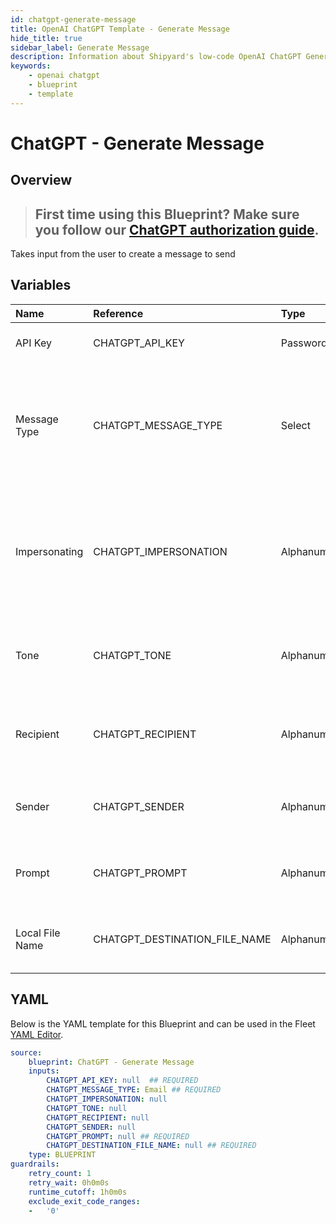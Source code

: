 ```yaml
---
id: chatgpt-generate-message
title: OpenAI ChatGPT Template - Generate Message
hide_title: true
sidebar_label: Generate Message
description: Information about Shipyard's low-code OpenAI ChatGPT Generate Message blueprint. Takes input from the user to create a message to send 
keywords:
    - openai chatgpt
    - blueprint
    - template
---
```


# ChatGPT - Generate Message

## Overview
> ## **First time using this Blueprint? Make sure you follow our [ChatGPT authorization guide](https://www.shipyardapp.com/docs/blueprint-library/chatgpt/chatgpt-authorization/)**.

Takes input from the user to create a message to send

## Variables

| Name | Reference | Type | Required | Default | Options | Description |
|:-----|:----------|:-----|:---------|:--------|:--------|:------------|
| API Key | CHATGPT_API_KEY  | Password |:white_check_mark: | - | - | API Key from OpenAI |
| Message Type | CHATGPT_MESSAGE_TYPE  | Select |:white_check_mark: | `Email` | Email: `email`<br></br><br></br>Message: `message`<br></br><br></br> | The format of the message that will be generated by ChatGPT |
| Impersonating | CHATGPT_IMPERSONATION  | Alphanumeric |:heavy_minus_sign: | - | - | If included, ChatGPT will write the message in the same speaking style of the person listed. |
| Tone | CHATGPT_TONE  | Alphanumeric |:heavy_minus_sign: | - | - | The tone of the message generated by ChatGPT |
| Recipient | CHATGPT_RECIPIENT  | Alphanumeric |:heavy_minus_sign: | - | - | Who should ChatGPT generate the message for |
| Sender | CHATGPT_SENDER  | Alphanumeric |:heavy_minus_sign: | - | - | Who should ChatGPT say the message is from |
| Prompt | CHATGPT_PROMPT  | Alphanumeric |:white_check_mark: | - | - | What should the message say from ChatGPT |
| Local File Name | CHATGPT_DESTINATION_FILE_NAME  | Alphanumeric |:white_check_mark: | - | - | The name for the txt file once it is generated. |


## YAML
Below is the YAML template for this Blueprint and can be used in the Fleet [YAML Editor](../../reference/fleets/yaml-editor.md).
```yaml
source:
    blueprint: ChatGPT - Generate Message
    inputs:
        CHATGPT_API_KEY: null  ## REQUIRED
        CHATGPT_MESSAGE_TYPE: Email ## REQUIRED
        CHATGPT_IMPERSONATION: null
        CHATGPT_TONE: null
        CHATGPT_RECIPIENT: null
        CHATGPT_SENDER: null
        CHATGPT_PROMPT: null ## REQUIRED
        CHATGPT_DESTINATION_FILE_NAME: null ## REQUIRED
    type: BLUEPRINT
guardrails:
    retry_count: 1
    retry_wait: 0h0m0s
    runtime_cutoff: 1h0m0s
    exclude_exit_code_ranges:
    -   '0'

```
